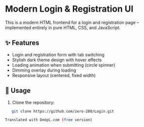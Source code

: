 # Modern Login & Registration UI

This is a modern HTML frontend for a login and registration page – implemented entirely in pure HTML, CSS, and JavaScript.

## ✨ Features

- Login and registration form with tab switching
- Stylish dark theme design with hover effects
- Loading animation when submitting (circle spinner)
- Dimming overlay during loading
- Responsive layout (centered, fixed width)

## 🚀 Usage

1. Clone the repository:
```bash
   git clone https://github.com/zero-280/Login.git

Translated with DeepL.com (free version)
